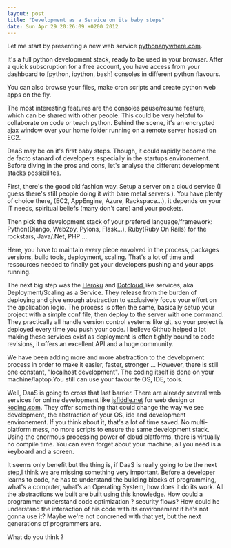 ```yaml
--- 
layout: post
title: "Development as a Service on its baby steps" 
date: Sun Apr 29 20:26:09 +0200 2012
---
```


Let me start by presenting a new web service [pythonanywhere.com](http://www.pythonanywhere.com/).

It's a full python development stack, ready to be used in your browser. After a quick subscruption for a free account,
you have access from your dashboard to [python, ipython,  bash] consoles in different python flavours. 

You can also browse your files, make cron scripts and create python web apps on the fly.

The most interesting features are the consoles pause/resume feature, which can be shared 
with other people. This could be very helpful to collaborate on code or teach python.
Behind the scene, it's an encrypted ajax window over your home folder running on a remote server hosted on EC2.

DaaS may be on it's first baby steps. Though, it could rapidly become the de facto stanard of developers especially in the startups environement.
Before diving in the pros and cons, let's analyse the different development stacks possibilites. 

First, there's the good old fashion way. Setup a server on a cloud service 
(I guess there's still people doing it with bare metal servers ). You have plenty of choice there, (EC2, AppEngine, Azure, Rackspace...), 
it depends on your IT needs, spiritual beliefs (many don't care) and your pockets. 

Then pick the development stack of your prefered language/framework: Python(Django, Web2py, Pylons, Flask...), Ruby(Ruby On Rails) for the rockstars, Java/.Net, PHP ... 

Here, you have to maintain every piece envolved in the process, packages versions, build tools, deployment, scaling. That's a lot of time and ressources needed to finally get your developers pushing and your apps running.

The next big step was the [Heroku](www.heroku.com) and [ Dotcloud ]( www.dotcloud.com ) like services, aka Deployment/Scaling as a Service. 
They release from the burden of deploying and give enough abstraction to exclusively focus your effort on the application logic. 
The process is often the same, basically setup your project with a simple conf file, then deploy to the server with one command. 
They practically all handle version control systems like git,
so your project is deployed every time you push your code. 
I believe Github helped a lot making these services exist as deployment is often tightly bound to code revisions, it offers an excellent API and a huge community.


We have been adding more and more abstraction to the development process in order to make it easier, faster, stronger ... 
However, there is still one constant, "localhost development". The coding itself is done on your machine/laptop.You still can use your favourite OS, IDE, tools. 

Well, DaaS is going to cross that last barrier. 
There are already several web services for online development like [jsfiddle.net](jsfiddle.net) for web design or [koding.com](koding.com).
They offer something that could change the way we see development, the abstraction of your OS, ide and development environement. 
If you think about it, that's a lot of time saved. No multi-platform mess, no more scripts to ensure the same development stack. Using the enormous processing power
of cloud platforms, there is virtually no compile time. You can even forget about your machine, all you need is a keyboard and a screen.

It seems only benefit but the thing is, if DaaS is really going to be the next step,I think we are missing something very important. 
Before a developer learns to code, he has 
to understand the building blocks of programming, what's a computer, what's an Operating System, how does it do its work. All the abstractions we built are built 
using this knowledge. How could a programmer understand code optimization ? security flows? 
How could he understand the interaction of his code with its environement if he's not gonna use it? 
Maybe we're not concrened with that yet, but the next generations of programmers are. 


What do you think ?

